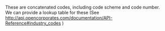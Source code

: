 ---
---
These are concatenated codes, including code scheme and code number. We can provide a lookup table for these (See http://api.opencorporates.com/documentation/API-Reference#industry_codes )
